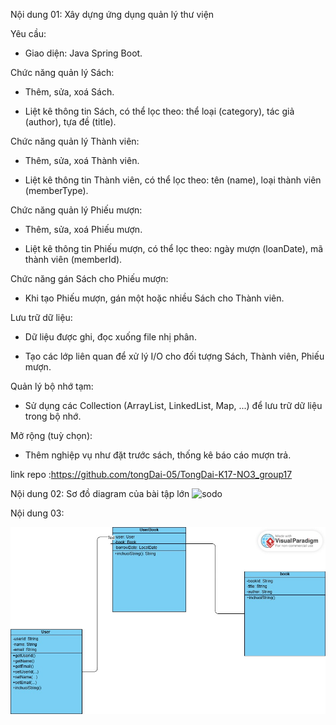 Nội dung 01: Xây dựng ứng dụng quản lý thư viện

Yêu cầu:

+ Giao diện: Java Spring Boot.

Chức năng quản lý Sách:

+ Thêm, sửa, xoá Sách.

+ Liệt kê thông tin Sách, có thể lọc theo: thể loại (category), tác giả (author), tựa đề (title).

Chức năng quản lý Thành viên:

+ Thêm, sửa, xoá Thành viên.

+ Liệt kê thông tin Thành viên, có thể lọc theo: tên (name), loại thành viên (memberType).

Chức năng quản lý Phiếu mượn:

+ Thêm, sửa, xoá Phiếu mượn.

+ Liệt kê thông tin Phiếu mượn, có thể lọc theo: ngày mượn (loanDate), mã thành viên (memberId).

Chức năng gán Sách cho Phiếu mượn:

+ Khi tạo Phiếu mượn, gán một hoặc nhiều Sách cho Thành viên.

Lưu trữ dữ liệu:

+ Dữ liệu được ghi, đọc xuống file nhị phân.

+ Tạo các lớp liên quan để xử lý I/O cho đối tượng Sách, Thành viên, Phiếu mượn.

Quản lý bộ nhớ tạm:

+ Sử dụng các Collection (ArrayList, LinkedList, Map, ...) để lưu trữ dữ liệu trong bộ nhớ.

Mở rộng (tuỳ chọn):

+ Thêm nghiệp vụ như đặt trước sách, thống kê báo cáo mượn trả.

link repo :https://github.com/tongDai-05/TongDai-K17-NO3_group17

Nội dung 02: Sơ đồ diagram của bài tập lớn
![sodo](https://github.com/user-attachments/assets/637a08a4-2cc5-4266-94a4-2f3b767b1c7a)


Nội dung 03: 

<img src="img/classdiagram.jpg">
